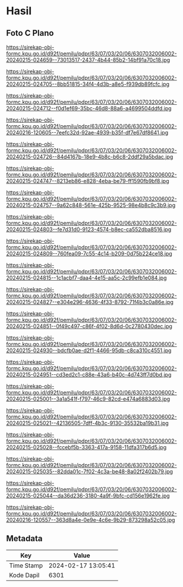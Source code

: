 # Hasil

## Foto C Plano

https://sirekap-obj-formc.kpu.go.id/d92f/pemilu/pdpr/63/07/03/20/06/6307032006002-20240215-024659--73013517-2437-4b44-85b2-14bf91a70c18.jpg

https://sirekap-obj-formc.kpu.go.id/d92f/pemilu/pdpr/63/07/03/20/06/6307032006002-20240215-024705--8bb51815-34f4-4d3b-a8e5-f939db89fcfc.jpg

https://sirekap-obj-formc.kpu.go.id/d92f/pemilu/pdpr/63/07/03/20/06/6307032006002-20240215-024712--f0d1ef69-35bc-46d8-88a6-a4699504ddfd.jpg

https://sirekap-obj-formc.kpu.go.id/d92f/pemilu/pdpr/63/07/03/20/06/6307032006002-20240216-120605--7eefc32d-92ae-4939-b35f-df7e67df8641.jpg

https://sirekap-obj-formc.kpu.go.id/d92f/pemilu/pdpr/63/07/03/20/06/6307032006002-20240215-024726--84d4167b-18e9-4b8c-b6c8-2ddf29a5bdac.jpg

https://sirekap-obj-formc.kpu.go.id/d92f/pemilu/pdpr/63/07/03/20/06/6307032006002-20240215-024747--8213eb86-e828-4eba-be79-ff1590fb9bf8.jpg

https://sirekap-obj-formc.kpu.go.id/d92f/pemilu/pdpr/63/07/03/20/06/6307032006002-20240215-024757--9a62c848-561e-425b-9525-98e4b8c9c3b9.jpg

https://sirekap-obj-formc.kpu.go.id/d92f/pemilu/pdpr/63/07/03/20/06/6307032006002-20240215-024803--fe7d31d0-9123-4574-b8ec-ca552dba8516.jpg

https://sirekap-obj-formc.kpu.go.id/d92f/pemilu/pdpr/63/07/03/20/06/6307032006002-20240215-024809--760fea09-7c55-4c14-b209-0d75b224ce18.jpg

https://sirekap-obj-formc.kpu.go.id/d92f/pemilu/pdpr/63/07/03/20/06/6307032006002-20240215-024815--1c1acbf7-daa4-4e15-aa5c-2c99efb1e084.jpg

https://sirekap-obj-formc.kpu.go.id/d92f/pemilu/pdpr/63/07/03/20/06/6307032006002-20240215-024827--e304e296-4636-4f33-8792-71f4b3c0a86e.jpg

https://sirekap-obj-formc.kpu.go.id/d92f/pemilu/pdpr/63/07/03/20/06/6307032006002-20240215-024851--0f49c497-c86f-4f02-8d6d-0c2780430dec.jpg

https://sirekap-obj-formc.kpu.go.id/d92f/pemilu/pdpr/63/07/03/20/06/6307032006002-20240215-024930--bdcfb0ae-d2f1-4466-95db-c8ca310c4551.jpg

https://sirekap-obj-formc.kpu.go.id/d92f/pemilu/pdpr/63/07/03/20/06/6307032006002-20240215-024951--cd3ed2c1-c88e-43a6-b40c-4d743ff7d0bd.jpg

https://sirekap-obj-formc.kpu.go.id/d92f/pemilu/pdpr/63/07/03/20/06/6307032006002-20240215-025001--3a1a541f-f797-46c9-82cd-e474a6883d03.jpg

https://sirekap-obj-formc.kpu.go.id/d92f/pemilu/pdpr/63/07/03/20/06/6307032006002-20240215-025021--42136505-7dff-4b3c-9130-35532ba19b31.jpg

https://sirekap-obj-formc.kpu.go.id/d92f/pemilu/pdpr/63/07/03/20/06/6307032006002-20240215-025028--fccebf5b-3363-417a-9158-11dfa317b6d5.jpg

https://sirekap-obj-formc.kpu.go.id/d92f/pemilu/pdpr/63/07/03/20/06/6307032006002-20240215-025035--82dda01c-7f02-4c3a-be48-8a02f2402b79.jpg

https://sirekap-obj-formc.kpu.go.id/d92f/pemilu/pdpr/63/07/03/20/06/6307032006002-20240215-025044--da36d236-3180-4a9f-9bfc-cd156e1962fe.jpg

https://sirekap-obj-formc.kpu.go.id/d92f/pemilu/pdpr/63/07/03/20/06/6307032006002-20240216-120557--363d8a4e-0e9e-4c6e-9b29-873298a52c05.jpg


## Metadata

| Key        | Value               |
| ---------- | ------------------- |
| Time Stamp | 2024-02-17 13:05:41 |
| Kode Dapil | 6301                |



